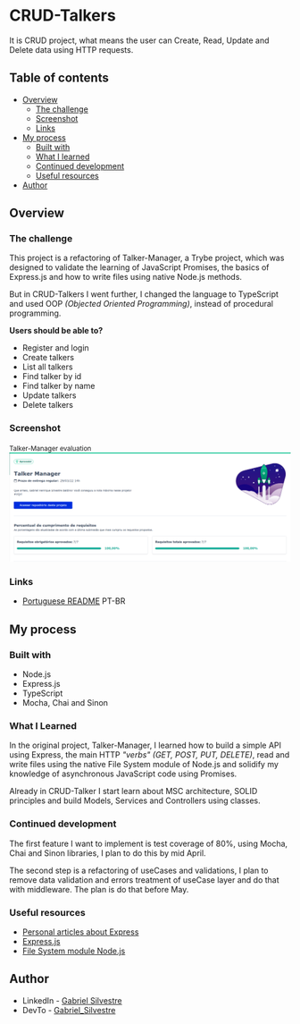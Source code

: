 # CRUD-Talkers
It is CRUD project, what means the user can Create, Read, Update and Delete data using HTTP requests.

## Table of contents

- [Overview](#overview)
  - [The challenge](#the-challenge)
  - [Screenshot](#screenshot)
  - [Links](#links)
- [My process](#my-process)
  - [Built with](#built-with)
  - [What I learned](#what-i-learned)
  - [Continued development](#continued-development)
  - [Useful resources](#useful-resources)
- [Author](#author)


## Overview

### The challenge

This project is a refactoring of Talker-Manager, a Trybe project, which was designed to validate the learning of JavaScript Promises, the basics of Express.js and how to write files using native Node.js methods.

But in CRUD-Talkers I went further, I changed the language to TypeScript and used OOP _(Objected Oriented Programming)_, instead of procedural programming.

__Users should be able to?__
- Register and login
- Create talkers
- List all talkers
- Find talker by id
- Find talker by name
- Update talkers
- Delete talkers


### Screenshot

<small>Talker-Manager evaluation</small>
![](assets/talker_manager_evaluator.png)

### Links

- [Portuguese README](assets/README-ptBR.md) PT-BR


## My process

### Built with

- Node.js
- Express.js
- TypeScript
- Mocha, Chai and Sinon

### What I Learned

In the original project, Talker-Manager, I learned how to build a simple API using Express, the main HTTP _"verbs"_ _(GET, POST, PUT, DELETE)_, read and write files using the native File System module of Node.js and solidify my knowledge of asynchronous JavaScript code using Promises.

Already in CRUD-Talker I start learn about MSC architecture, SOLID principles and build Models, Services and Controllers using classes.

### Continued development

The first feature I want to implement is test coverage of 80%, using Mocha, Chai and Sinon libraries, I plan to do this by mid April.

The second step is a refactoring of useCases and validations, I plan to remove data validation and errors treatment of useCase layer and do that with middleware. The plan is do that before May.

### Useful resources

- [Personal articles about Express](https://dev.to/gabrielhsilvestre/series/17270)
- [Express.js](http://expressjs.com/en/4x/api.html)
- [File System module Node.js](https://nodejs.org/dist/latest-v16.x/docs/api/fs.html)

## Author

- LinkedIn - [Gabriel Silvestre](https://www.linkedin.com/in/gabrielh-silvestre/)
- DevTo - [Gabriel_Silvestre](https://dev.to/gabrielhsilvestre)
